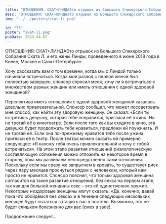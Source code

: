 ```yaml
---
title: "ОТНОШЕНИЯ: СКАТ+ЛИНДАЭто отрывок из Большого Спикерского Собрания Ската Л. и его жены Линды, проведенного в июне 2018 года в Киеве, Москве и Санкт-Петербурге."
desc: "ОТНОШЕНИЯ: СКАТ+ЛИНДАЭто отрывок из Большого Спикерского Собрания Ската Л. и его жены Линды, проведенного в июне 2018 года в Киеве, Москве и Санкт-Петербурге. • Скат Ли - Сегодня • Да сбудется воля Твоя"
img: "../../posters/skat-li.png"

id: "75"
poster: "skat-li.png"
pubDate: 2023-04-07
---
```




ОТНОШЕНИЯ: СКАТ+ЛИНДАЭто отрывок из Большого Спикерского Собрания Ската Л. и его жены Линды, проведенного в июне 2018 года в Киеве, Москве и Санкт-Петербурге.

Хочу рассказать вам о том времени, когда мы с Линдой только начинали встречаться. Когда мой развод с первой женой был полностью завершен, спонсор спросил меня, хочу ли я встречаться с множеством разных женщин или иметь отношения с одной здоровой женщиной?

Перспектива иметь отношения с одной здоровой женщиной казалась довольно привлекательной. Спонсор сообщил, что может посоветовать мне способ, как найти эту здоровую женщину. Он сказал: «Если ты встретишь девушку, которая тебе понравится, пригласи её в кино. Но не трогай её в кинотеатре. Если после того как вы сходите в кино, эта девушка будет продолжать тебе нравиться, предложи ей поужинать. И не трогай её. Если она по-прежнему нравится тебе после ужина, пригласи её в театр. После театра можно сказать ей примерно следующее: «Я нахожу тебя очень привлекательной и хочу с тобой встречаться». На этом этапе развития отношений физиологическую составляющую сближения можно отложить на некоторое время в сторону, пока мы развиваем непосредственно сами отношения. Поскольку если мы сразу же запрыгнем в кровать, то существует риск через пару месяцев проснуться рядом с человеком, который нам просто не нравится. Спонсор пояснил, что только здоровая женщина согласится на такое развитие отношений, без секса на первом этапе, так как для больной женщины секс – это её единственное оружие. Некоторые нездоровые женщины могут сказать: «Да, конечно, давай пока что обойдёмся без секса» и в течение следующих нескольких месяцев будут пытаться затащить вас в постель. Возможно, это не будет слишком болезненно для вас (смех в зале).

Продолжение следует…




